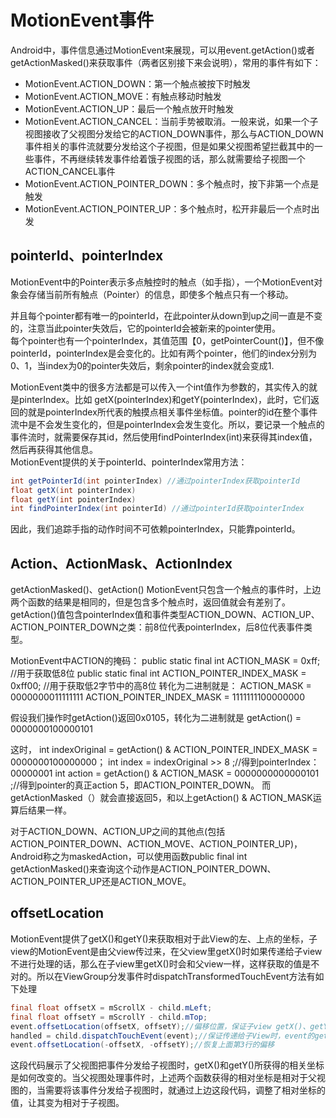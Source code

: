 # MotionEvent事件
Android中，事件信息通过MotionEvent来展现，可以用event.getAction()或者getActionMasked()来获取事件（两者区别接下来会说明），常用的事件有如下：
* MotionEvent.ACTION_DOWN：第一个触点被按下时触发
* MotionEvent.ACTION_MOVE：有触点移动时触发
* MotionEvent.ACTION_UP：最后一个触点放开时触发
* MotionEvent.ACTION_CANCEL：当前手势被取消。一般来说，如果一个子视图接收了父视图分发给它的ACTION_DOWN事件，那么与ACTION_DOWN事件相关的事件流就要分发给这个子视图，但是如果父视图希望拦截其中的一些事件，不再继续转发事件给着饿子视图的话，那么就需要给子视图一个ACTION_CANCEL事件
* MotionEvent.ACTION_POINTER_DOWN：多个触点时，按下非第一个点是触发
* MotionEvent.ACTION_POINTER_UP：多个触点时，松开非最后一个点时出发

## pointerId、pointerIndex
MotionEvent中的Pointer表示多点触控时的触点（如手指），一个MotionEvent对象会存储当前所有触点（Pointer）的信息，即使多个触点只有一个移动。  

并且每个pointer都有唯一的pointerId，在此pointer从down到up之间一直是不变的，注意当此pointer失效后，它的pointerId会被新来的pointer使用。  
每个pointer也有一个pointerIndex，其值范围【0，getPointerCount()】，但不像pointerId，pointerIndex是会变化的。比如有两个pointer，他们的index分别为0、1，当index为0的pointer失效后，剩余pointer的index就会变成1.  

MotionEvent类中的很多方法都是可以传入一个int值作为参数的，其实传入的就是pinterIndex。比如
getX(pointerIndex)和getY(pointerIndex)，此时，它们返回的就是pointerIndex所代表的触摸点相关事件坐标值。pointer的id在整个事件流中是不会发生变化的，但是pointerIndex会发生变化。所以，要记录一个触点的事件流时，就需要保存其id，然后使用findPointerIndex(int)来获得其index值，然后再获得其他信息。  
MotionEvent提供的关于pointerId、pointerIndex常用方法：
```java
int getPointerId(int pointerIndex) //通过pointerIndex获取pointerId
float getX(int pointerIndex)
float getY(int pointerIndex)
int findPointerIndex(int pointerId) //通过pointerId获取pointerIndex
```
因此，我们追踪手指的动作时间不可依赖pointerIndex，只能靠pointerId。

## Action、ActionMask、ActionIndex
getActionMasked()、getAction()
MotionEvent只包含一个触点的事件时，上边两个函数的结果是相同的，但是包含多个触点时，返回值就会有差别了。
getAction()值包含pointerIndex值和事件类型ACTION_DOWN、ACTION_UP、ACTION_POINTER_DOWN之类：前8位代表pointerIndex，后8位代表事件类型。

MotionEvent中ACTION的掩码：
public static final int ACTION_MASK = 0xff; //用于获取低8位
public static final int ACTION_POINTER_INDEX_MASK = 0xff00; //用于获取低2字节中的高8位
转化为二进制就是：
ACTION_MASK = 0000000011111111
ACTION_POINTER_INDEX_MASK = 1111111100000000

假设我们操作时getAction()返回0x0105，转化为二进制就是
getAction() = 0000000100000101

这时，
int indexOriginal = getAction() & ACTION_POINTER_INDEX_MASK = 0000000100000000；
int index = indexOriginal >> 8 ;//得到pointerIndex：00000001
int action = getAction() & ACTION_MASK = 0000000000000101 ;//得到pointer的真正action 5，即ACTION_POINTER_DOWN。
而getActionMasked（）就会直接返回5，和以上getAction() & ACTION_MASK运算后结果一样。

对于ACTION_DOWN、ACTION_UP之间的其他点(包括ACTION_POINTER_DOWN、ACTION_MOVE、ACTION_POINTER_UP)，Android称之为maskedAction，可以使用函数public final int getActionMasked()来查询这个动作是ACTION_POINTER_DOWN、ACTION_POINTER_UP还是ACTION_MOVE。

## offsetLocation
MotionEvent提供了getX()和getY()来获取相对于此View的左、上点的坐标，子view的MotionEvent是由父view传过来，在父view里getX()时如果传递给子view不进行处理的话，那么在子view里getX()时会和父view一样，这样获取的值是不对的。所以在ViewGroup分发事件时dispatchTransformedTouchEvent方法有如下处理
```java
final float offsetX = mScrollX - child.mLeft;
final float offsetY = mScrollY - child.mTop;
event.offsetLocation(offsetX, offsetY);//偏移位置，保证子view getX()、getY()正确
handled = child.dispatchTouchEvent(event);//保证传递给子View时，event的getX()、getY() 是相对于该子View的坐标系的坐标值。
event.offsetLocation(-offsetX, -offsetY);//恢复上面第3行的偏移
```
这段代码展示了父视图把事件分发给子视图时，getX()和getY()所获得的相关坐标是如何改变的。当父视图处理事件时，上述两个函数获得的相对坐标是相对于父视图的，当需要将该事件分发给子视图时，就通过上边这段代码，调整了相对坐标的值，让其变为相对于子视图。